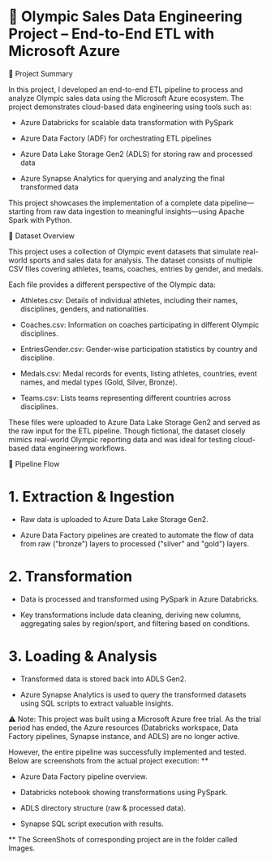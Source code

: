 # 🏅 Olympic Sales Data Engineering Project – End-to-End ETL with Microsoft Azure

📌 Project Summary

In this project, I developed an end-to-end ETL pipeline to process and analyze Olympic sales data using the Microsoft Azure ecosystem. The project demonstrates cloud-based data engineering using tools such as:

* Azure Databricks for scalable data transformation with PySpark

* Azure Data Factory (ADF) for orchestrating ETL pipelines

* Azure Data Lake Storage Gen2 (ADLS) for storing raw and processed data

* Azure Synapse Analytics for querying and analyzing the final transformed data

This project showcases the implementation of a complete data pipeline—starting from raw data ingestion to meaningful insights—using Apache Spark with Python.


📁 Dataset Overview

This project uses a collection of Olympic event datasets that simulate real-world sports and sales data for analysis. The dataset consists of multiple CSV files covering athletes, teams, coaches, entries by gender, and medals.


Each file provides a different perspective of the Olympic data:

* Athletes.csv: Details of individual athletes, including their names, disciplines, genders, and nationalities.

* Coaches.csv: Information on coaches participating in different Olympic disciplines.

* EntriesGender.csv: Gender-wise participation statistics by country and discipline.

* Medals.csv: Medal records for events, listing athletes, countries, event names, and medal types (Gold, Silver, Bronze).

* Teams.csv: Lists teams representing different countries across disciplines.


These files were uploaded to Azure Data Lake Storage Gen2 and served as the raw input for the ETL pipeline. Though fictional, the dataset closely mimics real-world Olympic reporting data and was ideal for testing cloud-based data engineering workflows.


🧱 Pipeline Flow

# 1. Extraction & Ingestion

* Raw data is uploaded to Azure Data Lake Storage Gen2.

* Azure Data Factory pipelines are created to automate the flow of data from raw ("bronze") layers to processed ("silver" and "gold") layers.

# 2. Transformation

* Data is processed and transformed using PySpark in Azure Databricks.

* Key transformations include data cleaning, deriving new columns, aggregating sales by region/sport, and filtering based on conditions.

# 3. Loading & Analysis

* Transformed data is stored back into ADLS Gen2.

* Azure Synapse Analytics is used to query the transformed datasets using SQL scripts to extract valuable insights.





⚠️ Note: This project was built using a Microsoft Azure free trial. As the trial period has ended, the Azure resources (Databricks workspace, Data Factory pipelines, Synapse instance, and ADLS) are no longer active.

However, the entire pipeline was successfully implemented and tested. Below are screenshots from the actual project execution: **

* Azure Data Factory pipeline overview.

* Databricks notebook showing transformations using PySpark.

* ADLS directory structure (raw & processed data).

* Synapse SQL script execution with results.



** The ScreenShots of corresponding project are in the folder called Images. 



